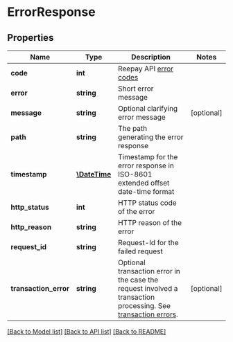 # ErrorResponse

## Properties
Name | Type | Description | Notes
------------ | ------------- | ------------- | -------------
**code** | **int** | Reepay API [error codes](https://api.reepay.com/v1/error_codes) | 
**error** | **string** | Short error message | 
**message** | **string** | Optional clarifying error message | [optional] 
**path** | **string** | The path generating the error response | 
**timestamp** | [**\DateTime**](\DateTime.md) | Timestamp for the error response in ISO-8601 extended offset date-time format | 
**http_status** | **int** | HTTP status code of the error | 
**http_reason** | **string** | HTTP reason of the error | 
**request_id** | **string** | Request-Id for the failed request | 
**transaction_error** | **string** | Optional transaction error in the case the request involved a transaction processing. See [transaction errors](https://reference.reepay.com/api/#transaction-errors). | [optional] 

[[Back to Model list]](../README.md#documentation-for-models) [[Back to API list]](../README.md#documentation-for-api-endpoints) [[Back to README]](../README.md)


